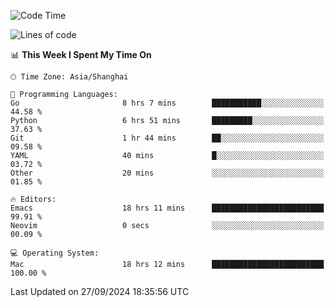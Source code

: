 <!--START_SECTION:waka-->
![Code Time](http://img.shields.io/badge/Code%20Time-2%2C209%20hrs%201%20min-blue)

![Lines of code](https://img.shields.io/badge/From%20Hello%20World%20I%27ve%20Written-308.1%20thousand%20lines%20of%20code-blue)

📊 **This Week I Spent My Time On** 

```text
🕑︎ Time Zone: Asia/Shanghai

💬 Programming Languages: 
Go                       8 hrs 7 mins        ███████████░░░░░░░░░░░░░░   44.58 % 
Python                   6 hrs 51 mins       █████████░░░░░░░░░░░░░░░░   37.63 % 
Git                      1 hr 44 mins        ██░░░░░░░░░░░░░░░░░░░░░░░   09.58 % 
YAML                     40 mins             █░░░░░░░░░░░░░░░░░░░░░░░░   03.72 % 
Other                    20 mins             ░░░░░░░░░░░░░░░░░░░░░░░░░   01.85 % 

🔥 Editors: 
Emacs                    18 hrs 11 mins      █████████████████████████   99.91 % 
Neovim                   0 secs              ░░░░░░░░░░░░░░░░░░░░░░░░░   00.09 % 

💻 Operating System: 
Mac                      18 hrs 12 mins      █████████████████████████   100.00 % 
```


 Last Updated on 27/09/2024 18:35:56 UTC
<!--END_SECTION:waka-->
